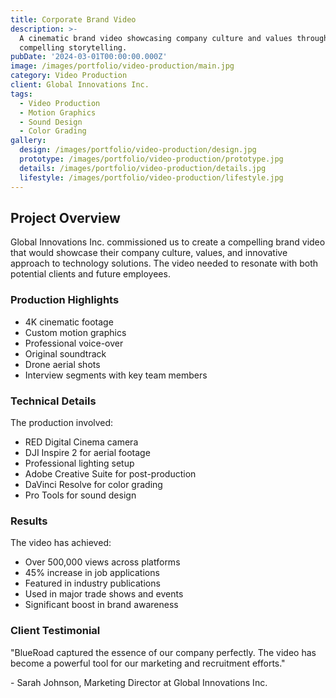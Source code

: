 ```yaml
---
title: Corporate Brand Video
description: >-
  A cinematic brand video showcasing company culture and values through
  compelling storytelling.
pubDate: '2024-03-01T00:00:00.000Z'
image: /images/portfolio/video-production/main.jpg
category: Video Production
client: Global Innovations Inc.
tags:
  - Video Production
  - Motion Graphics
  - Sound Design
  - Color Grading
gallery:
  design: /images/portfolio/video-production/design.jpg
  prototype: /images/portfolio/video-production/prototype.jpg
  details: /images/portfolio/video-production/details.jpg
  lifestyle: /images/portfolio/video-production/lifestyle.jpg
---
```


## Project Overview

Global Innovations Inc. commissioned us to create a compelling brand video that would showcase their company culture, values, and innovative approach to technology solutions. The video needed to resonate with both potential clients and future employees.

### Production Highlights

- 4K cinematic footage
- Custom motion graphics
- Professional voice-over
- Original soundtrack
- Drone aerial shots
- Interview segments with key team members

### Technical Details

The production involved:
- RED Digital Cinema camera
- DJI Inspire 2 for aerial footage
- Professional lighting setup
- Adobe Creative Suite for post-production
- DaVinci Resolve for color grading
- Pro Tools for sound design

### Results

The video has achieved:
- Over 500,000 views across platforms
- 45% increase in job applications
- Featured in industry publications
- Used in major trade shows and events
- Significant boost in brand awareness

### Client Testimonial

"BlueRoad captured the essence of our company perfectly. The video has become a powerful tool for our marketing and recruitment efforts."

\- Sarah Johnson, Marketing Director at Global Innovations Inc.
